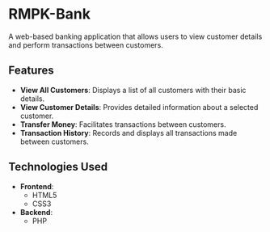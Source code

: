# RMPK-Bank

A web-based banking application that allows users to view customer details and perform transactions between customers.

## Features

- **View All Customers**: Displays a list of all customers with their basic details.
- **View Customer Details**: Provides detailed information about a selected customer.
- **Transfer Money**: Facilitates transactions between customers.
- **Transaction History**: Records and displays all transactions made between customers.

## Technologies Used

- **Frontend**:
  - HTML5
  - CSS3
- **Backend**:
  - PHP
